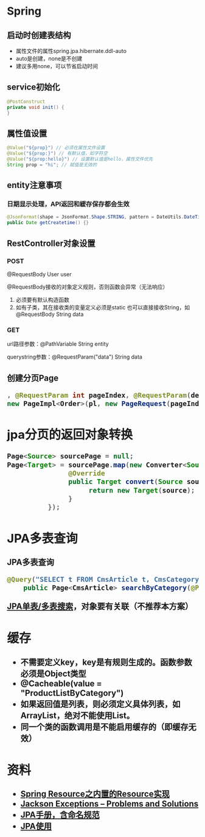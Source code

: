 # Spring

## 启动时创建表结构
* 属性文件的属性spring.jpa.hibernate.ddl-auto
* auto是创建，none是不创建
* 建议多用none，可以节省启动时间

## service初始化
```java
@PostConstruct
private void init() {
}
```

## 属性值设置
```java
@Value("${prop}") // 必须在属性文件设置
@Value("${prop:}") // 有默认值，如字符空
@Value("${prop:hello}") // 设置默认值是hello，属性文件优先
String prop = "hi"; // 赋值是无效的
```

## entity注意事项
### 日期显示处理，API返回和緩存保存都会生效
```java
@JsonFormat(shape = JsonFormat.Shape.STRING, pattern = DateUtils.DateTimeFormat)
public Date getCreatetime() {}
```

## RestController对象设置
### POST
@RequestBody User user

@RequestBody接收的对象定义规则，否则函数会异常（无法响应）
1. 必须要有默认构造函数
1. 如有子类，其在接收类的变量定义必须是static
也可以直接接收String，如@RequestBody String data

### GET
url路径参数：@PathVariable String entity

querystring参数：@RequestParam("data") String data

## 创建分页Page<Object>
```java
, @RequestParam int pageIndex, @RequestParam(defaultValue = "10") int pageSize
new PageImpl<Order>(pl, new PageRequest(pageIndex, pageSize), total)
```

## jpa分页的返回对象转换
```java
Page<Source> sourcePage = null;
Page<Target> = sourcePage.map(new Converter<Source, Target>() {
               @Override
               public Target convert(Source source) {
                    return new Target(source);
               }
          });
```

## JPA多表查询
JPA多表查询
```java
@Query("SELECT t FROM CmsArticle t, CmsCategory u WHERE t.categoryId=u.id AND t.status=:status AND u.code=:code AND u.parentId is null AND u.status=:status")
    public Page<CmsArticle> searchByCategory(@Param("code") String code, @Param("status") int status, Pageable pageable);
```
[JPA单表/多表搜索](http://blog.csdn.net/lsk12162012/article/details/50442792)，对象要有关联（不推荐本方案）

## 缓存
* 不需要定义key，key是有规则生成的。函数参数必须是Object类型
* @Cacheable(value = "ProductListByCategory")
* 如果返回值是列表，则必须定义具体列表，如ArrayList，绝对不能使用List。
* 同一个类的函数调用是不能启用缓存的（即缓存无效）

## 资料
* [Spring Resource之内置的Resource实现](http://www.cnblogs.com/zhangminghui/p/4376424.html)
* [Jackson Exceptions – Problems and Solutions](http://www.baeldung.com/jackson-exception)
* [JPA手册，含命名规范](https://docs.spring.io/spring-data/jpa/docs/current/reference/html/)
* [JPA使用](https://www.jianshu.com/p/0cb0ffe07b16)
